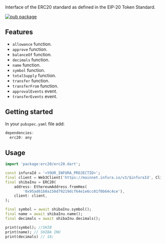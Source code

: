 Interface of the ERC20 standard as defined in the EIP-20 Token Standard.

[![pub package](https://img.shields.io/pub/v/erc20.svg)](https://pub.dev/packages/erc20)

## Features

- `allowance` function.
- `approve` function.
- `balanceOf` function.
- `decimals` function.
- `name` function.
- `symbol` function.
- `totalSupply` function.
- `transfer` function.
- `transferFrom` function.
- `approvalEvents` event.
- `transferEvents` event.

## Getting started

In your `pubspec.yaml` file add:

```dart
dependencies:
  erc20: any
```

## Usage

```dart
import 'package:erc20/erc20.dart';
```

```dart
const infuraId = '<YOUR_INFURA_PROJECTID>';
final client = Web3Client('https://mainnet.infura.io/v3/$infuraId', Client());
final shibaInu = ERC20(
    address: EthereumAddress.fromHex(
        '0x95ad61b0a150d79219dcf64e1e6cc01f0b64c4ce'),
    client: client,
);

final symbol = await shibaInu.symbol();
final name = await shibaInu.name();
final decimals = await shibaInu.decimals();

print(symbol); //SHIB
print(name); // SHIBA INU
print(decimals) // 18;
```
